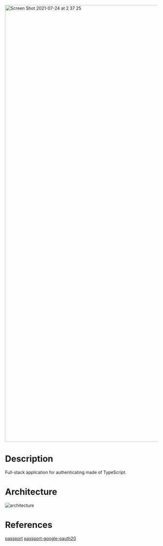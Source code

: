 <img width="1440" alt="Screen Shot 2021-07-24 at 2 37 25" src="https://user-images.githubusercontent.com/54035518/126864541-04d3d60d-0b1a-4e58-83d1-8df963564362.png">

# Description 
Full-stack application for authenticating made of TypeScript.

# Architecture
![architecture](https://user-images.githubusercontent.com/54035518/126864253-5e5145d9-a19e-445d-88e6-3f2313946bbf.png)


# References
[passport](https://github.com/jaredhanson/passport)
[passport-google-oauth20](https://github.com/jaredhanson/passport-google-oauth2)
